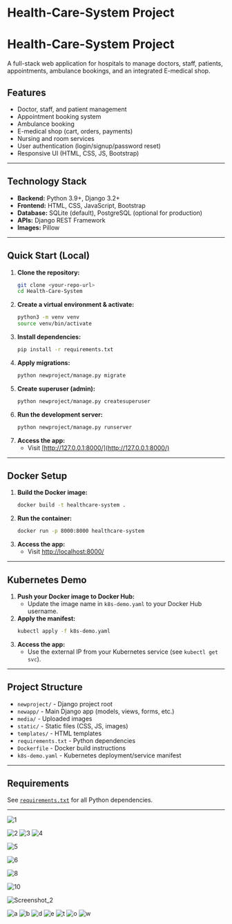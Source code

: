 # Health-Care-System Project 
# Health-Care-System Project

A full-stack web application for hospitals to manage doctors, staff, patients, appointments, ambulance bookings, and an integrated E-medical shop.

## Features
- Doctor, staff, and patient management
- Appointment booking system
- Ambulance booking
- E-medical shop (cart, orders, payments)
- Nursing and room services
- User authentication (login/signup/password reset)
- Responsive UI (HTML, CSS, JS, Bootstrap)

---

## Technology Stack
- **Backend:** Python 3.9+, Django 3.2+
- **Frontend:** HTML, CSS, JavaScript, Bootstrap
- **Database:** SQLite (default), PostgreSQL (optional for production)
- **APIs:** Django REST Framework
- **Images:** Pillow

---

## Quick Start (Local)

1. **Clone the repository:**
   ```bash
   git clone <your-repo-url>
   cd Health-Care-System
   ```
2. **Create a virtual environment & activate:**
   ```bash
   python3 -m venv venv
   source venv/bin/activate
   ```
3. **Install dependencies:**
   ```bash
   pip install -r requirements.txt
   ```
4. **Apply migrations:**
   ```bash
   python newproject/manage.py migrate
   ```
5. **Create superuser (admin):**
   ```bash
   python newproject/manage.py createsuperuser
   ```
6. **Run the development server:**
   ```bash
   python newproject/manage.py runserver
   ```
7. **Access the app:**
   - Visit [http://127.0.0.1:8000/](http://127.0.0.1:8000/)

---

## Docker Setup

1. **Build the Docker image:**
   ```bash
   docker build -t healthcare-system .
   ```
2. **Run the container:**
   ```bash
   docker run -p 8000:8000 healthcare-system
   ```
3. **Access the app:**
   - Visit [http://localhost:8000/](http://localhost:8000/)

---

## Kubernetes Demo

1. **Push your Docker image to Docker Hub:**
   - Update the image name in `k8s-demo.yaml` to your Docker Hub username.
2. **Apply the manifest:**
   ```bash
   kubectl apply -f k8s-demo.yaml
   ```
3. **Access the app:**
   - Use the external IP from your Kubernetes service (see `kubectl get svc`).

---

## Project Structure
- `newproject/` - Django project root
- `newapp/` - Main Django app (models, views, forms, etc.)
- `media/` - Uploaded images
- `static/` - Static files (CSS, JS, images)
- `templates/` - HTML templates
- `requirements.txt` - Python dependencies
- `Dockerfile` - Docker build instructions
- `k8s-demo.yaml` - Kubernetes deployment/service manifest

---

## Requirements
See [`requirements.txt`](./requirements.txt) for all Python dependencies.

---

![1](https://user-images.githubusercontent.com/91863955/143219583-b36ae52a-b2dc-4537-9511-9c25f211146d.png)

![2](https://user-images.githubusercontent.com/91863955/143219685-ada5e617-4807-4416-a4b7-681bdddeaca0.png)
![3](https://user-images.githubusercontent.com/91863955/143219695-51d12e89-b943-4e67-a641-1dbefcab4a88.png)
![4](https://user-images.githubusercontent.com/91863955/143219720-ee70241e-627e-4285-970e-dc2d4aa799dd.png)


![5](https://user-images.githubusercontent.com/91863955/143219740-5051bd38-d632-4749-a288-31edc4504da4.png)

![6](https://user-images.githubusercontent.com/91863955/143219759-013160bb-6139-4680-9950-67a915d401ba.png)

![8](https://user-images.githubusercontent.com/91863955/143219780-bae786b2-2487-413d-9d31-360debc14273.png)

![10](https://user-images.githubusercontent.com/91863955/143219822-689dd284-8def-4a02-b04b-21f8d737a512.png)


![Screenshot_2](https://user-images.githubusercontent.com/91863955/143220498-b624f215-3722-43af-a590-e5ea0cb6a1ad.png)


![a](https://user-images.githubusercontent.com/91863955/143219963-84346089-67b6-4976-8a0d-0333d6262461.png)
![b](https://user-images.githubusercontent.com/91863955/143219940-4a0449e5-41ec-4888-9aa3-00fb60494712.png)
![d](https://user-images.githubusercontent.com/91863955/143220010-80b96056-34ba-4546-af30-293e5dbdfe5a.png)
![e](https://user-images.githubusercontent.com/91863955/143220032-1ae78704-5d02-4341-9c95-b19a9ad1eccb.png)
![t](https://user-images.githubusercontent.com/91863955/143220062-a04d55cd-1e67-431d-82b4-fbc8711f21a0.png)
![o](https://user-images.githubusercontent.com/91863955/143220075-23f14757-b5d9-4bdd-aceb-c6535de8fd43.png)
![w](https://user-images.githubusercontent.com/91863955/143220084-bb8cd295-1224-4624-a727-99cc13c2c066.png)


